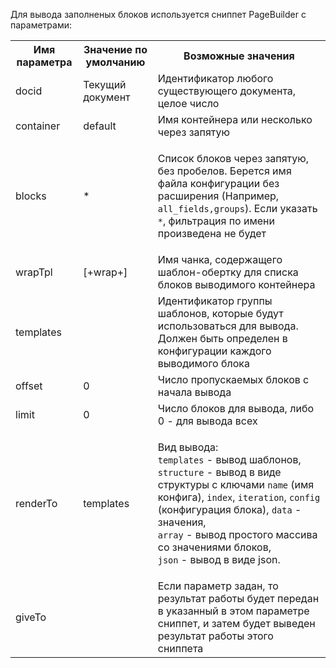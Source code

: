 Для вывода заполненых блоков используется сниппет PageBuilder с параметрами:
<table>
<tr><th>Имя параметра</th><th>Значение по умолчанию</th><th>Возможные значения</th></tr>
<tr><td>docid</td><td>Текущий документ</td><td>Идентификатор любого существующего документа, целое число</td></tr>
<tr><td>container</td><td>default</td><td>Имя контейнера или несколько через запятую</td></tr>
<tr><td>blocks</td><td>*</td><td>

Список блоков через запятую, без пробелов. Берется имя файла конфигурации без расширения (Например, `all_fields,groups`). Если указать `*`, фильтрация по имени произведена не будет

</td></tr>
<tr><td>wrapTpl</td><td>[+wrap+]</td><td>Имя чанка, содержащего шаблон-обертку для списка блоков выводимого контейнера</td></tr>
<tr><td>templates</td><td></td><td>Идентификатор группы шаблонов, которые будут использоваться для вывода. Должен быть определен в конфигурации каждого выводимого блока</td></tr>
<tr><td>offset</td><td>0</td><td>Число пропускаемых блоков с начала вывода</td></tr>
<tr><td>limit</td><td>0</td><td>Число блоков для вывода, либо 0 - для вывода всех</td></tr>
<tr><td>renderTo</td><td>templates</td><td>
  
Вид вывода:<br>
`templates` - вывод шаблонов,<br>
`structure` - вывод в виде структуры с ключами `name` (имя конфига), `index`, `iteration`, `config` (конфигурация блока), `data` - значения,<br>
`array` - вывод простого массива со значениями блоков,<br>
`json` - вывод в виде json.

</td></tr>
<tr><td>giveTo</td><td></td><td>Если параметр задан, то результат работы будет передан в указанный в этом параметре сниппет, и затем будет выведен результат работы этого сниппета</td></tr>
</table>
